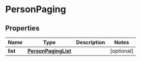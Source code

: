 
# PersonPaging

## Properties
Name | Type | Description | Notes
------------ | ------------- | ------------- | -------------
**list** | [**PersonPagingList**](PersonPagingList.md) |  |  [optional]



